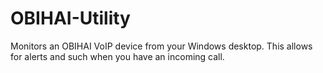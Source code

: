 # OBIHAI-Utility
Monitors an OBIHAI VoIP device from your Windows desktop. This allows for alerts and such when you have an incoming call.
